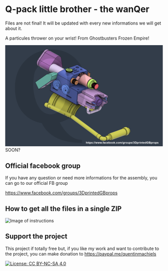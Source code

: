 # Q-pack little brother - the wanQer 

Files are not final! It will be updated with every new informations we will get about it.

A particules thrower on your wrist!  From Ghostbusters Frozen Empire! 

![Image of wanQer](https://github.com/mr-kiou/the_wanQer/blob/main/wanQer.png)
SOON?

## Official facebook group
If you have any question or need more informations for the assembly, you can go to our official FB group

https://www.facebook.com/groups/3DprintedGBprops


## How to get all the files in a single ZIP
![Image of instructions](https://github.com/mr-kiou/q-pack/blob/MK4/how_to_download_all_the_files.jpg)

## Support the project

This project if totally free but, if you like my work and want to contribute to the project, you can make donation to
https://paypal.me/quentinmachiels
        
[![License: CC BY-NC-SA 4.0](https://licensebuttons.net/l/by-nc-sa/4.0/80x15.png)](https://creativecommons.org/licenses/by-nc-sa/4.0/)
